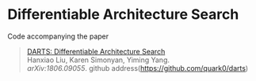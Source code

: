 # Differentiable Architecture Search
Code accompanying the paper
> [DARTS: Differentiable Architecture Search](https://arxiv.org/abs/1806.09055)\
> Hanxiao Liu, Karen Simonyan, Yiming Yang.\
> _arXiv:1806.09055_.
github address(https://github.com/quark0/darts)

